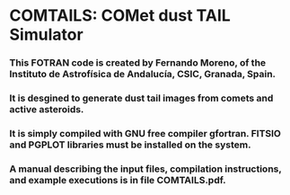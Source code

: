 # COMTAILS: COMet dust TAIL Simulator
### This FOTRAN code is created by **Fernando Moreno**, of the Instituto de Astrofísica de Andalucía, CSIC, Granada, Spain.
### It is desgined to generate dust tail images from comets and active asteroids.
### It is simply compiled with GNU free compiler gfortran. FITSIO and PGPLOT libraries must be installed on the system.
### A manual describing the input files, compilation instructions,  and example executions is in file COMTAILS.pdf. 

